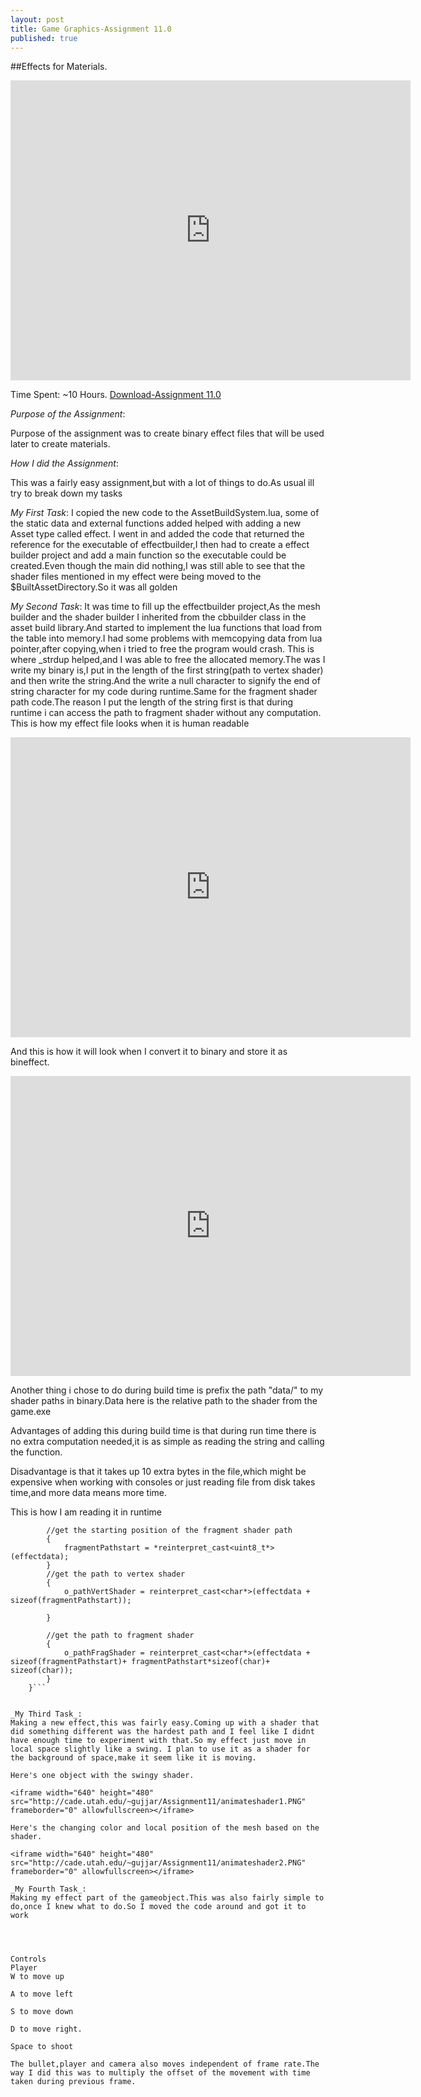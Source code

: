 ```yaml
---
layout: post
title: Game Graphics-Assignment 11.0
published: true
---
```



##Effects for Materials.
<iframe width="640" height="480" src="http://cade.utah.edu/~gujjar/Assignment11/animateshader1.PNG" frameborder="0" allowfullscreen></iframe>

Time Spent: ~10 Hours.
[Download-Assignment 11.0](http://cade.utah.edu/~gujjar/Assignment11/game.zip)


_Purpose of the Assignment_:

Purpose of the assignment was to create binary effect files that will be used later to create materials.

_How I did the Assignment_:

This was a fairly easy assignment,but with a lot of things to do.As usual ill try to break down my tasks

_My First Task_:
I copied the new code to the AssetBuildSystem.lua, some of the static data and external functions added helped with adding a new Asset type called effect. I went in and added the code that returned the reference for the executable of effectbuilder,I then had to create a effect builder project and add a main function so the executable could be created.Even though the main did nothing,I was still able to see that the shader files mentioned in my effect were being moved to the $BuiltAssetDirectory.So it was all golden


_My Second Task_:
It was time to fill up the effectbuilder project,As the mesh builder and the shader builder I inherited from the cbbuilder class in the asset build library.And started to implement the lua functions that load from the table into memory.I had some problems with memcopying data from lua pointer,after copying,when i tried to free the program would crash. This is where _strdup helped,and I was able to free the allocated memory.The was I write my binary is,I put in the length of the first string(path to vertex shader) and then write the string.And the write a null character to signify the end of string character for my code during runtime.Same for the fragment shader path code.The reason I put the length of the string first is that during runtime i can access the path to fragment shader without any computation.
This is how my effect file looks when it is human readable

<iframe width="640" height="480" src="http://cade.utah.edu/~gujjar/Assignment11/hreffect.PNG" frameborder="0" allowfullscreen></iframe>

And this is how it will look when I convert it to binary and store it as bineffect.

<iframe width="640" height="480" src="http://cade.utah.edu/~gujjar/Assignment11/bineffect.PNG" frameborder="0" allowfullscreen></iframe>

Another thing i chose to do during build time is prefix the path "data/" to my shader paths in binary.Data here is the relative path to the shader from the game.exe


Advantages of adding this during build time is that during run time there is no extra computation needed,it is as simple as reading the string and calling the function.

Disadvantage is that it takes up 10 extra bytes in the file,which might be expensive when  working with consoles or just reading file from disk takes time,and more data means more time.


This is how I am reading it in runtime

```
		//get the starting position of the fragment shader path
		{
			fragmentPathstart = *reinterpret_cast<uint8_t*>(effectdata);
		}
		//get the path to vertex shader
		{
			o_pathVertShader = reinterpret_cast<char*>(effectdata + sizeof(fragmentPathstart));

		}

		//get the path to fragment shader
		{
			o_pathFragShader = reinterpret_cast<char*>(effectdata + sizeof(fragmentPathstart)+ fragmentPathstart*sizeof(char)+ sizeof(char));
		}
	}```


_My Third Task_:
Making a new effect,this was fairly easy.Coming up with a shader that did something different was the hardest path and I feel like I didnt have enough time to experiment with that.So my effect just move in local space slightly like a swing. I plan to use it as a shader for the background of space,make it seem like it is moving.

Here's one object with the swingy shader.

<iframe width="640" height="480" src="http://cade.utah.edu/~gujjar/Assignment11/animateshader1.PNG" frameborder="0" allowfullscreen></iframe>

Here's the changing color and local position of the mesh based on the shader.

<iframe width="640" height="480" src="http://cade.utah.edu/~gujjar/Assignment11/animateshader2.PNG" frameborder="0" allowfullscreen></iframe>

_My Fourth Task_:
Making my effect part of the gameobject.This was also fairly simple to do,once I knew what to do.So I moved the code around and got it to work


	

Controls
Player
W to move up

A to move left

S to move down

D to move right.

Space to shoot

The bullet,player and camera also moves independent of frame rate.The way I did this was to multiply the offset of the movement with time taken during previous frame.






